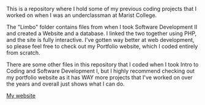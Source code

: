 This is a repository where I hold some of my previous coding projects that I worked on when I was an underclassman at Marist College. 

The "Limbo" folder contains files from when I took Software Development II and created a Website and a database. I linked the two together using PHP, and the site is fully interactive. I've gotten way better at web development, so please feel free to check out my Portfolio website, which I coded entirely from scratch. 

There are some other files in this repository that I coded when I took Intro to Coding and Software Development I, but I highly recommend checking out my portfolio website as it has WAY more projects that I've worked on over the years and overall just shows what I can do.

[My website](https://fberberich.github.io/)
